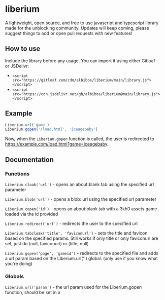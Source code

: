 # liberium
A lightweight, open source, and free to use javascript and typescript library made for the unblocking community. Updates will keep coming, please suggest things to add or open pull requests with new features!

## How to use

Include the library before any usage. You can import it using either Gitloaf or JSDelivr:

* `<script src="https://gitloaf.com/cdn/albibos/liberium/main/library.js"></script>`
* `<script src="https://cdn.jsdelivr.net/gh/albibos/liberium@main/library.js"></script>`

## Example 

```js
Liberium.url('game')
Liberium.gopen('/load.html', 'iceagebaby')
```

Now, when the `Liberium.gopen` function is called, the user is redirected to https://example.com/load.html?game=iceagebaby.

## Documentation

### Functions

`Liberium.cloak('url')` - opens an about:blank tab using the specified url parameter

`Liberium.blob('url')` - opens a blob: url using the specified url parameter

`Liberium.copen('id')` - opens an about:blank tab with a 3kh0 assets game loaded via the id provided

`Liberium.redirect('url')` - redirects the user to the specified url

`Liberium.tabcloak('title', 'faviconurl')` - sets the title and favicon based on the specified params. Still works if only title or only faviconurl are set, just do (null, faviconurl) or (title, null)

`Liberium.gopen('page', 'gameid')` - redirects to the specified file and adds a url param based on the Liberium.url('') global. (only use if you know what you're doing)

### Globals

`Liberium.url('param')` - the url param used for the Liberium.gopen function, should be set in a <script> in your head tag or anywhere before Liberium.gopen is used.

### In the works

`Liberium.g404(key: string)` - overlays the google 404 page over your page which can be made invisible by clicking the specified key
